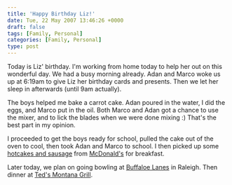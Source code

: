 ```yaml
---
title: 'Happy Birthday Liz!'
date: Tue, 22 May 2007 13:46:26 +0000
draft: false
tags: [Family, Personal]
categories: [Family, Personal]
type: post
---
```


Today is Liz' birthday. I'm working from home today to help her out on this wonderful day. We had a busy morning already. Adan and Marco woke us up at 6:19am to give Liz her birthday cards and presents. Then we let her sleep in afterwards (until 9am actually).

The boys helped me bake a carrot cake. Adan poured in the water, I did the eggs, and Marco put in the oil. Both Marco and Adan got a chance to use the mixer, and to lick the blades when we were done mixing :) That's the best part in my opinion.

I proceeded to get the boys ready for school, pulled the cake out of the oven to cool, then took Adan and Marco to school. I then picked up some [hotcakes and sausage](http://www.mcdonalds.com/usa/eat/features/breakfast.html) from [McDonald's](http://www.mcdonalds.com/) for breakfast.

Later today, we plan on going bowling at [Buffaloe Lanes](http://www.buffaloelanes.com/north/index.htm) in Raleigh. Then dinner at [Ted's Montana Grill](http://www.tedsmontanagrill.com/).